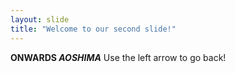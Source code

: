 ```yaml
---
layout: slide
title: "Welcome to our second slide!"
---
```

**ONWARDS _AOSHIMA_**
Use the left arrow to go back!
